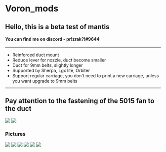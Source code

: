 # Voron_mods
## Hello, this is a beta test of mantis
#### You can find me on discord - pr!zrak?!#9644

____

+ Reinforced duct mount
+ Reduce lever for nozzle, duct become smaller
+ Duct for 9mm belts, slightly longer
+ Supported by Sherpa, Lgx lite, Orbiter
+ Support regular carriage, you don't need to print a new carriage, unless you want upgrade to 9mm belts

____

## Pay attention to the fastening of the 5015 fan to the duct
![](https://github.com/MRX8024/Voron_mods/blob/main/Mantis/Pictures/Duct.jpg)
![](https://github.com/MRX8024/Voron_mods/blob/main/Mantis/Pictures/Duct1.jpg)

### Pictures
![](https://github.com/MRX8024/Voron_mods/blob/main/Mantis/Pictures/Parts.jpg)
![](https://github.com/MRX8024/Voron_mods/blob/main/Mantis/Pictures/Front.jpg)
![](https://github.com/MRX8024/Voron_mods/blob/main/Mantis/Pictures/Top.jpg)
![](https://github.com/MRX8024/Voron_mods/blob/main/Mantis/Pictures/Right.jpg)
![](https://github.com/MRX8024/Voron_mods/blob/main/Mantis/Pictures/Left.jpg)
![](https://github.com/MRX8024/Voron_mods/blob/main/Mantis/Pictures/Back.jpg)



